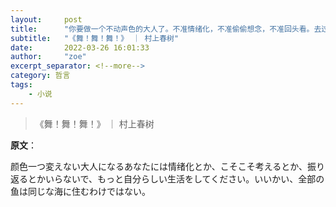 ```yaml
---
layout:     post
title:      "你要做一个不动声色的大人了。不准情绪化，不准偷偷想念，不准回头看。去过自己另外的生活。你要听话，不是所有的鱼都会生活在同一片海里。"
subtitle:   "《舞！舞！舞！》 ｜ 村上春树"
date:       2022-03-26 16:01:33
author:     "zoe"
excerpt_separator: <!--more-->
category: 哲言
tags:
    - 小说
---
```


<blockquote class="blockquote-center">《舞！舞！舞！》 ｜ 村上春树</blockquote>

<!--more-->

**原文**：

颜色一つ変えない大人になるあなたには情绪化とか、こそこそ考えるとか、振り返るとかいらないで、もっと自分らしい生活をしてください。いいかい、全部の鱼は同じな海に住むわけではない。
